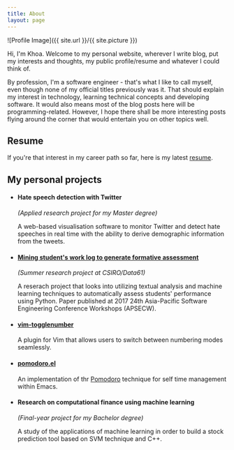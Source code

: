 ```yaml
---
title: About
layout: page
---
```

![Profile Image]({{ site.url }}/{{ site.picture }})

<p>Hi, I'm Khoa. Welcome to my personal website, wherever I write blog, put my
interests and thoughts, my public profile/resume and whatever I could think
of.</p>

<p>By profession, I'm a software engineer - that's what I like to call myself,
even though none of my official titles previously was it. That should explain
my interest in technology, learning technical concepts and developing software.
It would also means most of the blog posts here will be programming-related.
However, I hope there shall be more interesting posts flying around the corner
that would entertain you on other topics well.</p>

<h2>Resume</h2>

<p>
	If you're that interest in my career path so far, here is my latest
	<a href="/assets/Resume.pdf">resume</a>.
</p>

<h2>My personal projects</h2>

<ul>
	<li>
		<h4>Hate speech detection with Twitter</h4>
		<i>(Applied research project for my Master degree)</i>
		<p>
			A web-based visualisation software to monitor Twitter and detect
			hate speeches in real time with the ability to derive demographic
			information from the tweets.
		</p>
	</li>
	<li>
		<h4><a href="https://ieeexplore.ieee.org/document/8312528/">Mining student's work log to generate formative assessment</a></h4>
		<i>(Summer research project at CSIRO/Data61)</i>
		<p>
			A reserach project that looks into utilizing textual analysis and
			machine learning techniques to automatically assess students'
			performance using Python. Paper published at 2017 24th Asia-Pacific
			Software Engineering Conference Workshops (APSECW).
		</p>
	</li>
	<li>
		<h4><a href="https://github.com/tkhoa2711/vim-togglenumber">vim-togglenumber</a></h4>
		<p>
			A plugin for Vim that allows users to switch between numbering
			modes seamlessly.
		</p>
	</li>
	<li>
		<h4><a href="https://github.com/tkhoa2711/pomodoro.el">pomodoro.el</a></h4>
		<p>
			An implementation of thr <a href="https://en.wikipedia.org/wiki/Pomodoro_Technique">Pomodoro</a>
			technique for self time management within Emacs.
		</p>
	</li>
	<li>
		<h4>Research on computational finance using machine learning</h4>
		<i>(Final-year project for my Bachelor degree)</i>
		<p>
			A study of the applications of machine learning in order to build
			a stock prediction tool based on SVM technique and C++.
		</p>
	</li>
</ul>

